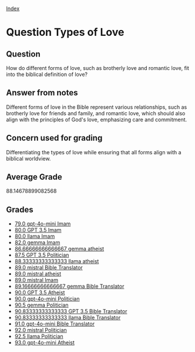 
[Index](../../index.md)
# Question Types of Love
## Question
How do different forms of love, such as brotherly love and romantic love, fit into the biblical definition of love?

## Answer from notes
Different forms of love in the Bible represent various relationships, such as brotherly love for friends and family, and romantic love, which should also align with the principles of God's love, emphasizing care and commitment.

## Concern used for grading
Differentiating the types of love while ensuring that all forms align with a biblical worldview.

## Average Grade
88.14678899082568

## Grades
 * [79.0 gpt-4o-mini Imam](../answers/gpt-4o-mini_Imam/Types_of_Love.md)
 * [80.0 GPT 3.5 Imam](../answers/GPT_3.5_Imam/Types_of_Love.md)
 * [80.0 llama Imam](../answers/llama_Imam/Types_of_Love.md)
 * [82.0 gemma Imam](../answers/gemma_Imam/Types_of_Love.md)
 * [86.66666666666667 gemma atheist](../answers/gemma_atheist/Types_of_Love.md)
 * [87.5 GPT 3.5 Politician](../answers/GPT_3.5_Politician/Types_of_Love.md)
 * [88.33333333333333 llama atheist](../answers/llama_atheist/Types_of_Love.md)
 * [89.0 mistral Bible Translator](../answers/mistral_Bible_Translator/Types_of_Love.md)
 * [89.0 mistral atheist](../answers/mistral_atheist/Types_of_Love.md)
 * [89.0 mistral Imam](../answers/mistral_Imam/Types_of_Love.md)
 * [89.16666666666667 gemma Bible Translator](../answers/gemma_Bible_Translator/Types_of_Love.md)
 * [90.0 GPT 3.5 Atheist](../answers/GPT_3.5_Atheist/Types_of_Love.md)
 * [90.0 gpt-4o-mini Politician](../answers/gpt-4o-mini_Politician/Types_of_Love.md)
 * [90.5 gemma Politician](../answers/gemma_Politician/Types_of_Love.md)
 * [90.83333333333333 GPT 3.5 Bible Translator](../answers/GPT_3.5_Bible_Translator/Types_of_Love.md)
 * [90.83333333333333 llama Bible Translator](../answers/llama_Bible_Translator/Types_of_Love.md)
 * [91.0 gpt-4o-mini Bible Translator](../answers/gpt-4o-mini_Bible_Translator/Types_of_Love.md)
 * [92.0 mistral Politician](../answers/mistral_Politician/Types_of_Love.md)
 * [92.5 llama Politician](../answers/llama_Politician/Types_of_Love.md)
 * [93.0 gpt-4o-mini Atheist](../answers/gpt-4o-mini_Atheist/Types_of_Love.md)
